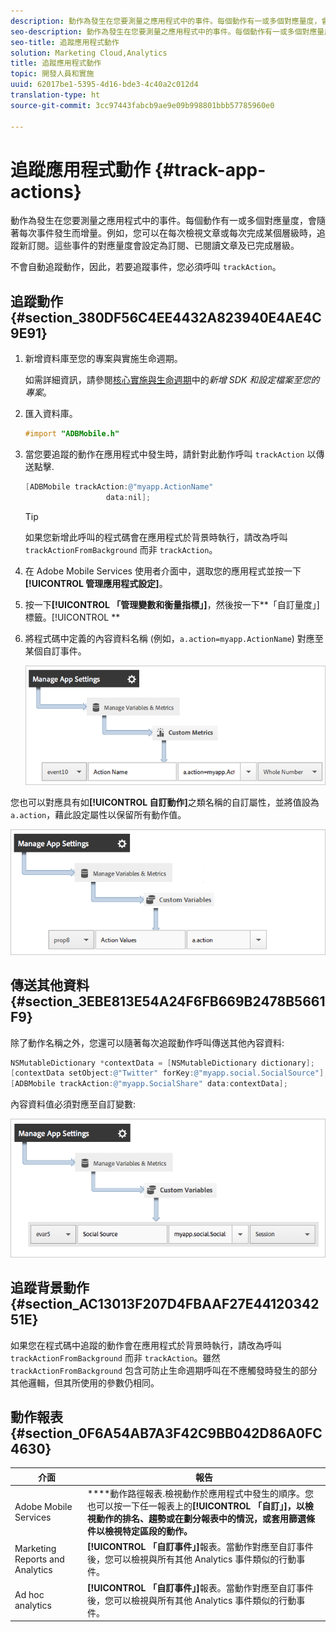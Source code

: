 ```yaml
---
description: 動作為發生在您要測量之應用程式中的事件。每個動作有一或多個對應量度，會隨著每次事件發生而增量。例如，您可以在每次檢視文章或每次完成某個層級時，追蹤新訂閱。這些事件的對應量度會設定為訂閱、已閱讀文章及已完成層級。
seo-description: 動作為發生在您要測量之應用程式中的事件。每個動作有一或多個對應量度，會隨著每次事件發生而增量。例如，您可以在每次檢視文章或每次完成某個層級時，追蹤新訂閱。這些事件的對應量度會設定為訂閱、已閱讀文章及已完成層級。
seo-title: 追蹤應用程式動作
solution: Marketing Cloud,Analytics
title: 追蹤應用程式動作
topic: 開發人員和實施
uuid: 62017be1-5395-4d16-bde3-4c40a2c012d4
translation-type: ht
source-git-commit: 3cc97443fabcb9ae9e09b998801bbb57785960e0

---
```



# 追蹤應用程式動作 {#track-app-actions}

動作為發生在您要測量之應用程式中的事件。每個動作有一或多個對應量度，會隨著每次事件發生而增量。例如，您可以在每次檢視文章或每次完成某個層級時，追蹤新訂閱。這些事件的對應量度會設定為訂閱、已閱讀文章及已完成層級。

不會自動追蹤動作，因此，若要追蹤事件，您必須呼叫 `trackAction`。

## 追蹤動作 {#section_380DF56C4EE4432A823940E4AE4C9E91}

1. 新增資料庫至您的專案與實施生命週期。

   如需詳細資訊，請參閱[核心實施與生命週期](/help/ios/getting-started/dev-qs.md)中的&#x200B;*新增 SDK 和設定檔案至您的專案*。
1. 匯入資料庫。

   ```objective-c
   #import "ADBMobile.h"
   ```

1. 當您要追蹤的動作在應用程式中發生時，請針對此動作呼叫 `trackAction` 以傳送點擊.

   ```objective-c
   [ADBMobile trackAction:@"myapp.ActionName"  
                     data:nil];
   ```

   >[!TIP]
   >
   >如果您新增此呼叫的程式碼會在應用程式於背景時執行，請改為呼叫 `trackActionFromBackground` 而非 `trackAction`。

1. 在 Adobe Mobile Services 使用者介面中，選取您的應用程式並按一下&#x200B;**[!UICONTROL 管理應用程式設定]**。

1. 按一下&#x200B;**[!UICONTROL 「管理變數和衡量指標」]**，然後按一下&#x200B;**「自訂量度」]標籤。[!UICONTROL **

1. 將程式碼中定義的內容資料名稱 (例如，`a.action=myapp.ActionName`) 對應至某個自訂事件。

   ![](assets/map-event-context-data.png)

您也可以對應具有如&#x200B;**[!UICONTROL 自訂動作]**&#x200B;之類名稱的自訂屬性，並將值設為 `a.action`，藉此設定屬性以保留所有動作值。

![](assets/map-custom-prop.png)

## 傳送其他資料 {#section_3EBE813E54A24F6FB669B2478B5661F9}

除了動作名稱之外，您還可以隨著每次追蹤動作呼叫傳送其他內容資料:

```objective-c
NSMutableDictionary *contextData = [NSMutableDictionary dictionary]; 
[contextData setObject:@"Twitter" forKey:@"myapp.social.SocialSource"]; 
[ADBMobile trackAction:@"myapp.SocialShare" data:contextData];
```

內容資料值必須對應至自訂變數:

![](assets/map-variable-context-action.png)

## 追蹤背景動作 {#section_AC13013F207D4FBAAF27E4412034251E}

如果您在程式碼中追蹤的動作會在應用程式於背景時執行，請改為呼叫 `trackActionFromBackground` 而非 `trackAction`。雖然 `trackActionFromBackground` 包含可防止生命週期呼叫在不應觸發時發生的部分其他邏輯，但其所使用的參數仍相同。

## 動作報表 {#section_0F6A54AB7A3F42C9BB042D86A0FC4630}

| 介面 | 報告 |
|--- |--- |
| Adobe Mobile Services | ****&#x200B;動作路徑報表.檢視動作於應用程式中發生的順序。您也可以按一下任一報表上的&#x200B;**[!UICONTROL 「自訂」]，以檢視動作的排名、趨勢或在劃分報表中的情況，或套用篩選條件以檢視特定區段的動作。** |
| Marketing Reports and Analytics | **[!UICONTROL 「自訂事件」]**&#x200B;報表。當動作對應至自訂事件後，您可以檢視與所有其他 Analytics 事件類似的行動事件。 |
| Ad hoc analytics | **[!UICONTROL 「自訂事件」]**&#x200B;報表。當動作對應至自訂事件後，您可以檢視與所有其他 Analytics 事件類似的行動事件。 |